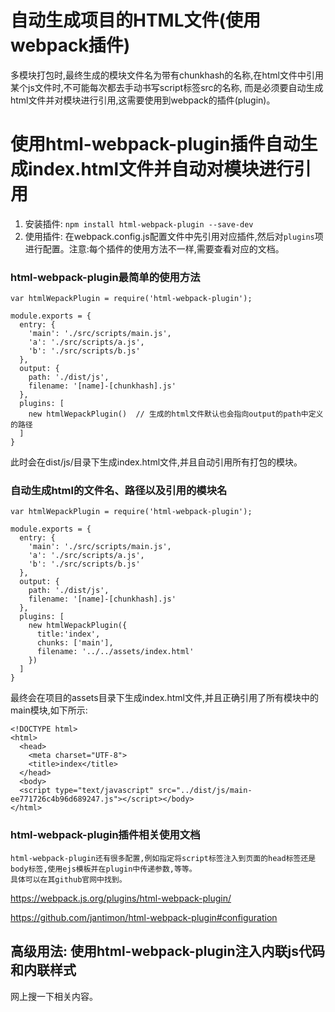 # 自动生成项目的HTML文件(使用webpack插件)

多模块打包时,最终生成的模块文件名为带有chunkhash的名称,在html文件中引用某个js文件时,不可能每次都去手动书写script标签src的名称,
而是必须要自动生成html文件并对模块进行引用,这需要使用到webpack的插件(plugin)。

# 使用html-webpack-plugin插件自动生成index.html文件并自动对模块进行引用

1. 安装插件: `npm install html-webpack-plugin --save-dev`
2. 使用插件: 在webpack.config.js配置文件中先引用对应插件,然后对`plugins`项进行配置。注意:每个插件的使用方法不一样,需要查看对应的文档。

### html-webpack-plugin最简单的使用方法

    var htmlWepackPlugin = require('html-webpack-plugin');
    
    module.exports = {
      entry: {
        'main': './src/scripts/main.js',
        'a': './src/scripts/a.js',
        'b': './src/scripts/b.js'
      },
      output: {
        path: './dist/js',
        filename: '[name]-[chunkhash].js'
      },
      plugins: [
        new htmlWepackPlugin()  // 生成的html文件默认也会指向output的path中定义的路径
      ]
    }
    
此时会在dist/js/目录下生成index.html文件,并且自动引用所有打包的模块。

### 自动生成html的文件名、路径以及引用的模块名

    var htmlWepackPlugin = require('html-webpack-plugin');
    
    module.exports = {
      entry: {
        'main': './src/scripts/main.js',
        'a': './src/scripts/a.js',
        'b': './src/scripts/b.js'
      },
      output: {
        path: './dist/js',
        filename: '[name]-[chunkhash].js'
      },
      plugins: [
        new htmlWepackPlugin({
          title:'index',
          chunks: ['main'],
          filename: '../../assets/index.html'
        })
      ]
    }
    
最终会在项目的assets目录下生成index.html文件,并且正确引用了所有模块中的main模块,如下所示:

    <!DOCTYPE html>
    <html>
      <head>
        <meta charset="UTF-8">
        <title>index</title>
      </head>
      <body>
      <script type="text/javascript" src="../dist/js/main-ee771726c4b96d689247.js"></script></body>
    </html>

### html-webpack-plugin插件相关使用文档

    html-webpack-plugin还有很多配置,例如指定将script标签注入到页面的head标签还是body标签,使用ejs模板并在plugin中传递参数,等等。
    具体可以在其github官网中找到。

https://webpack.js.org/plugins/html-webpack-plugin/

https://github.com/jantimon/html-webpack-plugin#configuration

## 高级用法: 使用html-webpack-plugin注入内联js代码和内联样式

网上搜一下相关内容。

